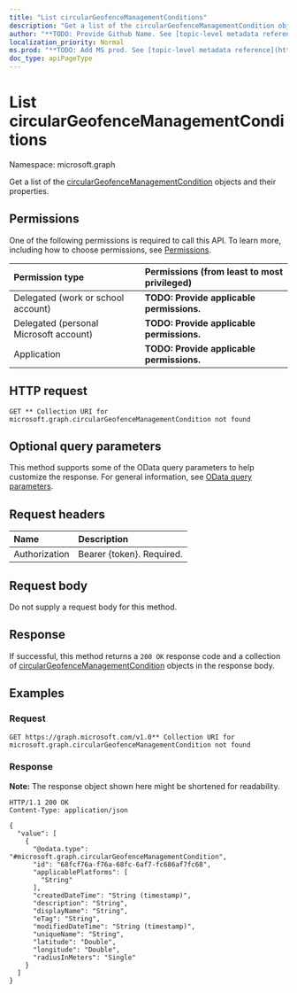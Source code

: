 ```yaml
---
title: "List circularGeofenceManagementConditions"
description: "Get a list of the circularGeofenceManagementCondition objects and their properties."
author: "**TODO: Provide Github Name. See [topic-level metadata reference](https://msgo.azurewebsites.net/add/document/guidelines/metadata.html#topic-level-metadata)**"
localization_priority: Normal
ms.prod: "**TODO: Add MS prod. See [topic-level metadata reference](https://msgo.azurewebsites.net/add/document/guidelines/metadata.html#topic-level-metadata)**"
doc_type: apiPageType
---
```


# List circularGeofenceManagementConditions
Namespace: microsoft.graph



Get a list of the [circularGeofenceManagementCondition](../resources/circulargeofencemanagementcondition.md) objects and their properties.

## Permissions
One of the following permissions is required to call this API. To learn more, including how to choose permissions, see [Permissions](/graph/permissions-reference).

|Permission type|Permissions (from least to most privileged)|
|:---|:---|
|Delegated (work or school account)|**TODO: Provide applicable permissions.**|
|Delegated (personal Microsoft account)|**TODO: Provide applicable permissions.**|
|Application|**TODO: Provide applicable permissions.**|

## HTTP request

<!-- {
  "blockType": "ignored"
}
-->
``` http
GET ** Collection URI for microsoft.graph.circularGeofenceManagementCondition not found
```

## Optional query parameters
This method supports some of the OData query parameters to help customize the response. For general information, see [OData query parameters](/graph/query-parameters).

## Request headers
|Name|Description|
|:---|:---|
|Authorization|Bearer {token}. Required.|

## Request body
Do not supply a request body for this method.

## Response

If successful, this method returns a `200 OK` response code and a collection of [circularGeofenceManagementCondition](../resources/circulargeofencemanagementcondition.md) objects in the response body.

## Examples

### Request
<!-- {
  "blockType": "request",
  "name": "list_circulargeofencemanagementcondition"
}
-->
``` http
GET https://graph.microsoft.com/v1.0** Collection URI for microsoft.graph.circularGeofenceManagementCondition not found
```


### Response
**Note:** The response object shown here might be shortened for readability.
<!-- {
  "blockType": "response",
  "truncated": true,
  "@odata.type": "Collection(microsoft.graph.circularGeofenceManagementCondition)"
}
-->
``` http
HTTP/1.1 200 OK
Content-Type: application/json

{
  "value": [
    {
      "@odata.type": "#microsoft.graph.circularGeofenceManagementCondition",
      "id": "68fcf76a-f76a-68fc-6af7-fc686af7fc68",
      "applicablePlatforms": [
        "String"
      ],
      "createdDateTime": "String (timestamp)",
      "description": "String",
      "displayName": "String",
      "eTag": "String",
      "modifiedDateTime": "String (timestamp)",
      "uniqueName": "String",
      "latitude": "Double",
      "longitude": "Double",
      "radiusInMeters": "Single"
    }
  ]
}
```

